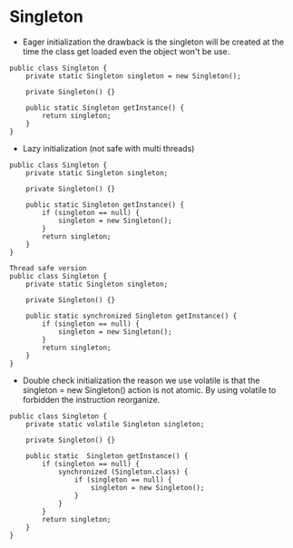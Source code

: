 # Singleton
- Eager initialization
the drawback is the singleton will be created at the time
the class get loaded even the object won't be use.

```
public class Singleton {
    private static Singleton singleton = new Singleton();
    
    private Singleton() {}
    
    public static Singleton getInstance() {
        return singleton;
    }
}
```

- Lazy initialization
(not safe with multi threads)
```
public class Singleton {
    private static Singleton singleton;
    
    private Singleton() {}
    
    public static Singleton getInstance() {
        if (singleton == null) {
            singleton = new Singleton();
        }
        return singleton;
    }
}
```

```
Thread safe version
public class Singleton {
    private static Singleton singleton;

    private Singleton() {}

    public static synchronized Singleton getInstance() {
        if (singleton == null) {
            singleton = new Singleton();
        }
        return singleton;
    }
}

```

- Double check initialization
the reason we use volatile is that the singleton = new Singleton()
action is not atomic. By using volatile to forbidden the instruction
reorganize.
```
public class Singleton {
    private static volatile Singleton singleton;

    private Singleton() {}

    public static  Singleton getInstance() {
        if (singleton == null) {
            synchronized (Singleton.class) {
                if (singleton == null) {
                    singleton = new Singleton();
                }
            }
        }
        return singleton;
    }
}

```